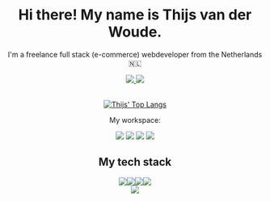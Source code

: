 <h1 align='center'>
  Hi there! My name is Thijs van der Woude.
</h1>
<p align='center'>I'm a freelance full stack (e-commerce) webdeveloper from the Netherlands 🇳🇱</p>
<div align="center">
  <a href="https://www.linkedin.com/in/thijsvanderwoude/" target="_blank">
    <img src="https://img.shields.io/badge/linkedin-%230077B5.svg?&style=for-the-badge&logo=linkedin&logoColor=white" />
  </a>
  <a href="https://thijsvanderwoude.nl" target="_blank">
    <img src="https://img.shields.io/badge/website-000000?style=for-the-badge&logo=About.me&logoColor=white" />
  </a>
</div>
<br>
<div align='center'>
<!--[![Thijs' GitHub stats](https://github-readme-stats.vercel.app/api?username=thijsvanderwoude&theme=github_dark)](https://github.com/thijsvanderwoude)-->
  
[![Thijs' Top Langs](https://github-readme-stats.vercel.app/api/top-langs/?username=thijsvanderwoude&layout=compact&theme=github_dark)](https://github.com/thijsvanderwoude)


  <p>My workspace:</p>
  <img src="https://img.shields.io/badge/manjaro-35BF5C?style=for-the-badge&logo=manjaro&logoColor=white">
  <img src="https://img.shields.io/badge/Intel%20Core_i5_9th-0071C5?style=for-the-badge&logo=intel&logoColor=white">
  <img src="https://img.shields.io/badge/RAM-16GB-%230071C5.svg?&style=for-the-badge&logoColor=white">
  <img src="https://img.shields.io/badge/NVIDIA-RTX2060-76B900?style=for-the-badge&logo=nvidia&logoColor=white">


## My tech stack
<img src="https://img.shields.io/badge/freebsd-AB2B28?style=for-the-badge&logo=freebsd&logoColor=white"><img src="https://img.shields.io/badge/Apache-D22128?style=for-the-badge&logo=Apache&logoColor=white"><img src="https://img.shields.io/badge/MariaDB-003545?style=for-the-badge&logo=mariadb&logoColor=white"><img src="https://img.shields.io/badge/PHP-777BB4?style=for-the-badge&logo=php&logoColor=white">
<br>
<img src="https://img.shields.io/badge/Bootstrap-563D7C?style=for-the-badge&logo=bootstrap&logoColor=white">


</div>
<!---
thijsvanderwoude/thijsvanderwoude is a ✨ special ✨ repository because its `README.md` (this file) appears on your GitHub profile.
You can click the Preview link to take a look at your changes.
--->
